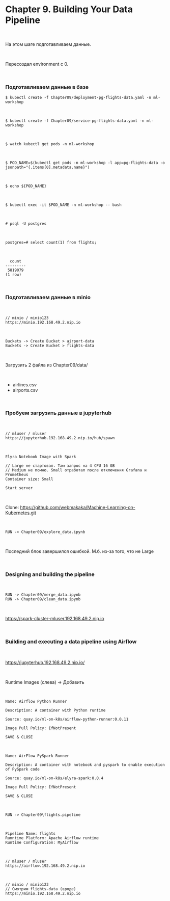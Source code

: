 # Chapter 9. Building Your Data Pipeline

<br/>

На этом шаге подготавливаем данные.

<br/>

Пересоздал environment c 0.

<br/>

### Подготавливаем данные в базе

```
$ kubectl create -f Chapter09/deployment-pg-flights-data.yaml -n ml-workshop
```

<br/>

```
$ kubectl create -f Chapter09/service-pg-flights-data.yaml -n ml-workshop
```

<br/>

```
$ watch kubectl get pods -n ml-workshop
```

<br/>

```
$ POD_NAME=$(kubectl get pods -n ml-workshop -l app=pg-flights-data -o jsonpath="{.items[0].metadata.name}")
```

<br/>

```
$ echo ${POD_NAME}
```

<br/>

```
$ kubectl exec -it $POD_NAME -n ml-workshop -- bash
```

<br/>

```
# psql -U postgres
```

<br/>

```
postgres=# select count(1) from flights;
```

<br/>

```
  count
---------
 5819079
(1 row)
```

<br/>

### Подготавливаем данные в minio

<br/>

```
// minio / minio123
https://minio.192.168.49.2.nip.io
```

<br/>

```
Buckets -> Create Bucket > airport-data
Buckets -> Create Bucket > flights-data
```

<br/>

Загрузить 2 файла из Chapter09/data/

<br/>

- airlines.csv
- airports.csv

<br/>

### Пробуем загрузить данные в jupyterhub

<br/>

```
// mluser / mluser
https://jupyterhub.192.168.49.2.nip.io/hub/spawn
```

<br/>

```
Elyra Notebook Image with Spark

// Large не стартовал. Там запрос на 4 CPU 16 GB
// Medium не помню. Small отработал после отключения Grafana и Prometheus
Container size: Small

Start server
```

<br/>

Clone: https://github.com/webmakaka/Machine-Learning-on-Kubernetes.git

<br/>

```
RUN -> Chapter09/explore_data.ipynb
```

<br/>

Последний блок завершился ошибкой. М.б. из-за того, что не Large

<br/>

### Designing and building the pipeline

<!--
Replicationcontrollers
-->

<br/>

```
RUN -> Chapter09/merge_data.ipynb
RUN -> Chapter09/clean_data.ipynb
```

<br/>

https://spark-cluster-mluser.192.168.49.2.nip.io

<br/>

### Building and executing a data pipeline using Airflow

<br/>

https://jupyterhub.192.168.49.2.nip.io/

<br/>

Runtime Images (слева) -> Добавить

<br/>

```
Name: Airflow Python Runner

Description: A container with Python runtime

Source: quay.io/ml-on-k8s/airflow-python-runner:0.0.11

Image Pull Policy: IfNotPresent

SAVE & CLOSE
```

<br/>

```
Name: AirFlow PySpark Runner

Description: A container with notebook and pyspark to enable execution of PySpark code

Source: quay.io/ml-on-k8s/elyra-spark:0.0.4

Image Pull Policy: IfNotPresent

SAVE & CLOSE
```

<br/>

```
RUN -> Chapter09\flights.pipeline
```

<br/>

```
Pipeline Name: flights
Runntime Platform: Apache Airflow runtime
Runtime Configuration: MyAirflow
```

<br/>

```
// mluser / mluser
https://airflow.192.168.49.2.nip.io
```

<br/>

```
// minio / minio123
// Смотрим flights-data (вроде)
https://minio.192.168.49.2.nip.io
```
